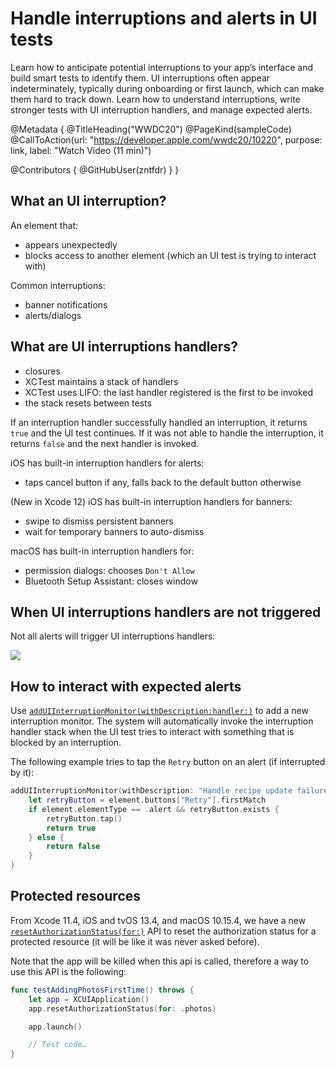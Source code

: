 # Handle interruptions and alerts in UI tests

Learn how to anticipate potential interruptions to your app’s interface and build smart tests to identify them. UI interruptions often appear indeterminately, typically during onboarding or first launch, which can make them hard to track down. Learn how to understand interruptions, write stronger tests with UI interruption handlers, and manage expected alerts.

@Metadata {
   @TitleHeading("WWDC20")
   @PageKind(sampleCode)
   @CallToAction(url: "https://developer.apple.com/wwdc20/10220", purpose: link, label: "Watch Video (11 min)")

   @Contributors {
      @GitHubUser(zntfdr)
   }
}



## What an UI interruption? 

An element that:

- appears unexpectedly
- blocks access to another element (which an UI test is trying to interact with)

Common interruptions:

- banner notifications
- alerts/dialogs

## What are UI interruptions handlers?

- closures
- XCTest maintains a stack of handlers
- XCTest uses LIFO: the last handler registered is the first to be invoked
- the stack resets between tests

If an interruption handler successfully handled an interruption, it returns `true` and the UI test continues. If it was not able to handle the interruption, it returns `false` and the next handler is invoked.

iOS has built-in interruption handlers for alerts:
- taps cancel button if any, falls back to the default button otherwise

(New in Xcode 12) iOS has built-in interruption handlers for banners:
- swipe to dismiss persistent banners
- wait for temporary banners to auto-dismiss

macOS has built-in interruption handlers for:

- permission dialogs: chooses `Don't Allow`
- Bluetooth Setup Assistant: closes window

## When UI interruptions handlers are not triggered

Not all alerts will trigger UI interruptions handlers:

![][alertChart]

## How to interact with expected alerts

Use [`addUIInterruptionMonitor(withDescription:handler:)`][addUIInterruptionMonitor(withDescription:handler:)] to add a new interruption monitor. The system will automatically invoke the interruption handler stack when the UI test tries to interact with something that is blocked by an interruption.

The following example tries to tap the `Retry` button on an alert (if interrupted by it):

```swift
addUIInterruptionMonitor(withDescription: "Handle recipe update failures") { element -> Bool in
    let retryButton = element.buttons["Retry"].firstMatch
    if element.elementType == .alert && retryButton.exists {
        retryButton.tap()
        return true
    } else {
        return false
    }
}
```

## Protected resources

From Xcode 11.4, iOS and tvOS 13.4, and macOS 10.15.4, we have a new [`resetAuthorizationStatus(for:)`][resetAuthorizationStatus(for:)] API to reset the authorization status for a protected resource (it will be like it was never asked before).

Note that the app will be killed when this api is called, therefore a way to use this API is the following:

```swift
func testAddingPhotosFirstTime() throws {
    let app = XCUIApplication()
    app.resetAuthorizationStatus(for: .photos)

    app.launch()

    // Test code…
}
```

[alertChart]: alertChart.png
[addUIInterruptionMonitor(withDescription:handler:)]: https://developer.apple.com/documentation/xctest/xctestcase/1496273-adduiinterruptionmonitor
[resetAuthorizationStatus(for:)]: https://developer.apple.com/documentation/xctest/xcuiapplication/3526066-resetauthorizationstatus